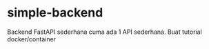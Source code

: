 # simple-backend
Backend FastAPI sederhana cuma ada 1 API sederhana. Buat tutorial docker/container

